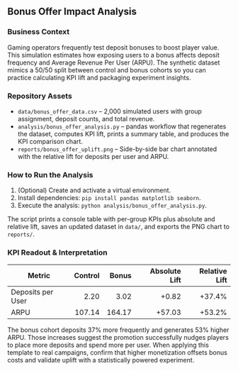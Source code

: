 ## Bonus Offer Impact Analysis

### Business Context
Gaming operators frequently test deposit bonuses to boost player value. This
simulation estimates how exposing users to a bonus affects deposit frequency
and Average Revenue Per User (ARPU). The synthetic dataset mimics a 50/50 split
between control and bonus cohorts so you can practice calculating KPI lift and
packaging experiment insights.

### Repository Assets
- `data/bonus_offer_data.csv` – 2,000 simulated users with group assignment,
  deposit counts, and total revenue.
- `analysis/bonus_offer_analysis.py` – pandas workflow that regenerates the
  dataset, computes KPI lift, prints a summary table, and produces the KPI
  comparison chart.
- `reports/bonus_offer_uplift.png` – Side-by-side bar chart annotated with the
  relative lift for deposits per user and ARPU.

### How to Run the Analysis
1. (Optional) Create and activate a virtual environment.
2. Install dependencies: `pip install pandas matplotlib seaborn`.
3. Execute the analysis: `python analysis/bonus_offer_analysis.py`.

The script prints a console table with per-group KPIs plus absolute and relative
lift, saves an updated dataset in `data/`, and exports the PNG chart to
`reports/`.

### KPI Readout & Interpretation

| Metric | Control | Bonus | Absolute Lift | Relative Lift |
| --- | ---: | ---: | ---: | ---: |
| Deposits per User | 2.20 | 3.02 | +0.82 | +37.4% |
| ARPU | 107.14 | 164.17 | +57.03 | +53.2% |

The bonus cohort deposits 37% more frequently and generates 53% higher ARPU.
Those increases suggest the promotion successfully nudges players to place more
deposits and spend more per user. When applying this template to real campaigns,
confirm that higher monetization offsets bonus costs and validate uplift with a
statistically powered experiment.
